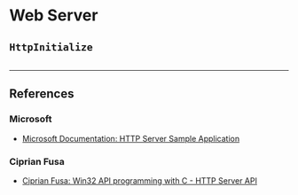# Web Server

## `HttpInitialize`

```

```

---
## References

### Microsoft

- [Microsoft Documentation: HTTP Server Sample Application](https://learn.microsoft.com/en-us/windows/win32/http/http-server-sample-application)

### Ciprian Fusa

- [Ciprian Fusa: Win32 API programming with C - HTTP Server API](https://ciprianf.hashnode.dev/win32-api-programming-http-server-api)